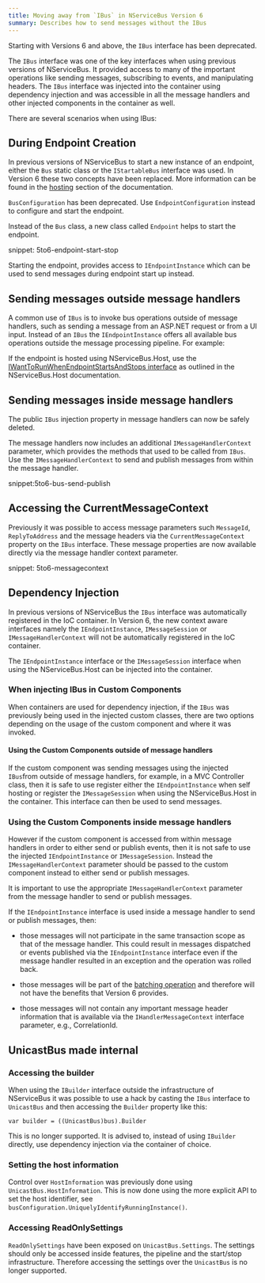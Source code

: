 ```yaml
---
title: Moving away from `IBus` in NServiceBus Version 6
summary: Describes how to send messages without the IBus
---
```


Starting with Versions 6 and above, the `IBus` interface has been deprecated.

The `IBus` interface was one of the key interfaces when using previous versions of NServiceBus. It provided access to many of the important operations like sending messages, subscribing to events, and manipulating headers. The `IBus` interface was injected into the container using dependency injection and was accessible in all the message handlers and other injected components in the container as well. 

There are several scenarios when using IBus:

## During Endpoint Creation

In previous versions of NServiceBus to start a new instance of an endpoint, either the `Bus` static class or the `IStartableBus` interface was used. In Version 6 these two concepts have been replaced. More information can be found in the [hosting](/nservicebus/hosting/) section of the documentation.

`BusConfiguration` has been deprecated. Use `EndpointConfiguration` instead to configure and start the endpoint. 

Instead of the `Bus` class, a new class called `Endpoint` helps to start the endpoint.

snippet: 5to6-endpoint-start-stop

Starting the endpoint, provides access to `IEndpointInstance` which can be used to send messages during endpoint start up instead.

## Sending messages outside message handlers

A common use of `IBus` is to invoke bus operations outside of message handlers, such as sending a message from an ASP.NET request or from a UI input. Instead of an `IBus` the `IEndpointInstance` offers all available bus operations outside the message processing pipeline. For example:

If the endpoint is hosted using NServiceBus.Host, use the [IWantToRunWhenEndpointStartsAndStops interface](/nservicebus/upgrades/host-6to7.md) as outlined in the NServiceBus.Host documentation.

## Sending messages inside message handlers

The public `IBus` injection property in message handlers can now be safely deleted.

The message handlers now includes an additional `IMessageHandlerContext` parameter, which provides the methods that used to be called from `IBus`. Use the `IMessageHandlerContext` to send and publish messages from within the message handler. 

snippet:5to6-bus-send-publish


## Accessing the CurrentMessageContext

Previously it was possible to access message parameters such `MessageId`, `ReplyToAddress` and the message headers via the `CurrentMessageContext` property on the `IBus` interface. These message properties are now available directly via the message handler context parameter.

snippet: 5to6-messagecontext


## Dependency Injection

In previous versions of NServiceBus the `IBus` interface was automatically registered in the IoC container. In Version 6, the new context aware interfaces namely the `IEndpointInstance`, `IMessageSession` or `IMessageHandlerContext` will not be automatically registered in the IoC container. 

The `IEndpointInstance` interface or the `IMessageSession` interface when using the NServiceBus.Host can be injected into the container.

### When injecting IBus in Custom Components

When containers are used for dependency injection, if the `IBus` was previously being used in the injected custom classes, there are two options depending on the usage of the custom component and where it was invoked.

#### Using the Custom Components outside of message handlers

If the custom component was sending messages using the injected `IBus`from outside of message handlers, for example, in a MVC Controller class, then it is safe to use register either the `IEndpointInstance` when self hosting or register the `IMessageSession` when using the NServiceBus.Host in the container. This interface can then be used to send messages. 


### Using the Custom Components inside message handlers

However if the custom component is accessed from within message handlers in order to either send or publish events, then it is not safe to use the injected `IEndpointInstance` or `IMessageSession`. Instead the `IMessageHandlerContext` parameter should be passed to the custom component instead to either send or publish messages.  

It is important to use the appropriate `IMessageHandlerContext` parameter from the message handler to send or publish messages.

If the `IEndpointInstance` interface is used inside a message handler to send or publish messages, then:

- those messages will not participate in the same transaction scope as that of the message handler. This could result in messages dispatched or events published via the `IEndpointInstance` interface even if the message handler resulted in an exception and the operation was rolled back.

- those messages will be part of the [batching operation](/nservicebus/messaging/batched-dispatch.md) and therefore will not have the benefits that Version 6 provides.

- those messages will not contain any important message header information that is available via the `IHandlerMessageContext` interface parameter, e.g., CorrelationId.  


## UnicastBus made internal


### Accessing the builder

When using the `IBuilder` interface outside the infrastructure of NServiceBus it was possible to use a hack by casting the `IBus` interface to `UnicastBus` and then accessing the `Builder` property like this:

    var builder = ((UnicastBus)bus).Builder

This is no longer supported. It is advised to, instead of using `IBuilder` directly, use dependency injection via the container of choice.


### Setting the host information

Control over `HostInformation` was previously done using `UnicastBus.HostInformation`. This is now done using the more explicit API to set the host identifier, see `busConfiguration.UniquelyIdentifyRunningInstance()`.


### Accessing ReadOnlySettings

`ReadOnlySettings` have been exposed on `UnicastBus.Settings`. The settings should only be accessed inside features, the pipeline and the start/stop infrastructure. Therefore accessing the settings over the `UnicastBus` is no longer supported.
